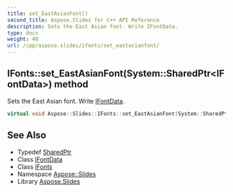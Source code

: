 ```yaml
---
title: set_EastAsianFont()
second_title: Aspose.Slides for C++ API Reference
description: Sets the East Asian font. Write IFontData.
type: docs
weight: 40
url: /cpp/aspose.slides/ifonts/set_eastasianfont/
---
```

## IFonts::set_EastAsianFont(System::SharedPtr\<IFontData\>) method


Sets the East Asian font. Write [IFontData](../../ifontdata/).

```cpp
virtual void Aspose::Slides::IFonts::set_EastAsianFont(System::SharedPtr<IFontData> value)=0
```

## See Also

* Typedef [SharedPtr](../../system/sharedptr/)
* Class [IFontData](../ifontdata/)
* Class [IFonts](./)
* Namespace [Aspose::Slides](../)
* Library [Aspose.Slides](../../)